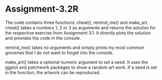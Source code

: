 # Assignment-3.2R

The code contains three functions: cheat(), remind_me() and make_art.
cheat() takes a numbers 1, 2 or 3 as arguments and returns the solution for the respective exercise from Assignment 3.1.
It directly plots the solution and provides the code in the console. 

remind_me() takes no arguments and simply prints my most common groceries that I do not want to forget into the console.

make_art() takes a optional numeric argument to set a seed. It uses the ggplot and patchwork packeges to show a random art work.
If a seed is set in the funciton, the artwork can be reproduced. 
